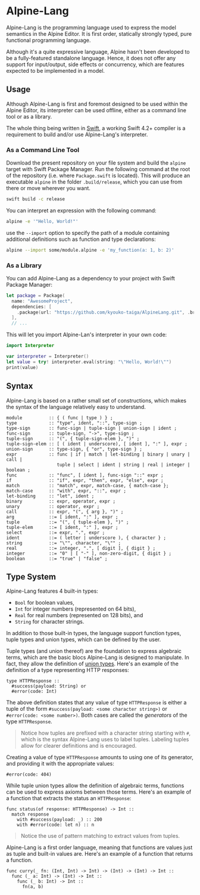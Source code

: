 # Alpine-Lang

Alpine-Lang is the programming language used to express the model semantics in the Alpine Editor.
It is first order,
statically strongly typed,
pure functional programming language.

Although it's a quite expressive language,
Alpine hasn't been developed to be a fully-featured standalone language.
Hence, it does not offer any support for input/output, side effects or concurrency,
which are features expected to be implemented in a model.

## Usage

Although Alpine-Lang is first and foremost designed to be used within the Alpine Editor,
its interpreter can be used offline,
either as a command line tool or as a library.

The whole thing being written in [Swift](https://swift.org),
a working Swift 4.2+ compiler is a requirement to build and/or use Alpine-Lang's interpreter.

### As a Command Line Tool

Download the present repository on your file system and build the `alpine` target
with Swift Package Manager.
Run the following command at the root of the repository (i.e. where `Package.swift` is located).
This will produce an executable `alpine` in the folder `.build/release`,
which you can use from there or move wherever you want.

```bash
swift build -c release
```

You can interpret an expression with the following command:

```bash
alpine -e '"Hello, World!"'
```

use the `--import` option to specify the path of a module containing additional definitions
such as function and type declarations:

```bash
alpine --import some/module.alpine -e 'my_function(a: 1, b: 2)'
```

### As a Library

You can add Alpine-Lang as a dependency to your project with Swift Package Manager:

```swift
let package = Package(
  name: "AwesomeProject",
  dependencies: [
    .package(url: "https://github.com/kyouko-taiga/AlpineLang.git", .branch("master")),
  ],
  // ...
```

This will let you import Alpine-Lan's interpreter in your own code:

```swift
import Interpreter

var interpreter = Interpreter()
let value = try! interpreter.eval(string: "\"Hello, World!\"")
print(value)
```

## Syntax

Alpine-Lang is based on a rather small set of constructions,
which makes the syntax of the language relatively easy to understand.

```ebnf
module          :: { ( func | type ) } ;
type            :: "type", ident, "::", type-sign ;
type-sign       :: func-sign | tuple-sign | union-sign | ident ;
func-sign       :: tuple-sign, "->", type-sign ;
tuple-sign      :: "(", { tuple-sign-elem }, ")" ;
tuple-sign-elem :: [ ( ident | underscore), [ ident ], ":" ], expr ;
union-sign      :: type-sign, { "or", type-sign } ;
expr            :: func | if | match | let-binding | binary | unary | call |
                   tuple | select | ident | string | real | integer | boolean ;
func            :: "func", [ ident ], func-sign "::" expr ;
if              :: "if", expr, "then", expr, "else", expr ;
match           :: "match", expr, match-case, { match-case };
match-case      :: "with", expr, "::", expr ;
let-binding     :: "let", ident ;
binary          :: expr, operator, expr ;
unary           :: operator, expr ;
call            :: expr, "(", { arg }, ")" ;
arg             ::= [ ident, ":" ], expr ;
tuple           ::= "(", { tuple-elem }, ")" ;
tuple-elem      ::= [ ident, ":" ], expr ;
select          ::= expr, ".", expr ;
ident           ::= ( letter | underscore ), { character } ;
string          ::= "\"", character, "\"" ;
real            ::= integer, ".", [ digit ], { digit } ;
integer         ::= "0" | [ "-" ], non-zero-digit, { digit } ;
boolean         ::= "true" | "false" ;
```

## Type System

Alpine-Lang features 4 built-in types:

* `Bool` for boolean values,
* `Int` for integer numbers (represented on 64 bits),
* `Real` for real numbers (represented on 128 bits), and
* `String` for character strings.

In addition to those built-in types,
the language support function types, tuple types and union types,
which can be defined by the user.

Tuple types (and union thereof) are the foundation to express algebraic terms,
which are the basic blocs Alpine-Lang is designed to manipulate.
In fact, they allow the definition of [union types](https://en.wikipedia.org/wiki/Union_type).
Here's an example of the definition of a type representing HTTP responses:

```alpine
type HTTPResponse ::
  #success(payload: String) or
  #error(code: Int)
```

The above definition states that any value of type `HTTPResponse` is either
a tuple of the form `#success(payload: <some character string>)` or
`#error(code: <some number>)`.
Both cases are called the *generators* of the type `HTTPResponse`.

> Notice how tuples are prefixed with a character string starting with `#`,
> which is the syntax Alpine-Lang uses to label tuples.
> Labeling tuples allow for clearer definitions and is encouraged.

Creating a value of type `HTTPResponse` amounts to using one of its generator,
and providing it with the appropriate values:

```alpine
#error(code: 404)
```

While tuple union types allow the definition of algebraic terms,
functions can be used to express axioms between those terms.
Here's an example of a function that extracts the status an `HTTPResponse`:

```alpine
func status(of response: HTTPResponse) -> Int ::
  match response
    with #success(payload: _) :: 200
    with #error(code: let n) :: n
```

> Notice the use of pattern matching to extract values from tuples.

Alpine-Lang is a first order language,
meaning that functions are values just as tuple and built-in values are.
Here's an example of a function that returns a function.

```alpine
func curry(_ fn: (Int, Int) -> Int) -> (Int) -> (Int) -> Int ::
  func (_ a: Int) -> (Int) -> Int ::
    func (_ b: Int) -> Int ::
      fn(a, b)
```
